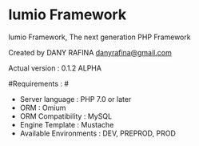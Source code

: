 Iumio Framework
==============

Iumio Framework, The next generation PHP Framework

Created by DANY RAFINA <danyrafina@gmail.com>

Actual version : 0.1.2 ALPHA


#Requirements : #
* Server language : PHP 7.0 or later
* ORM : Omium
* ORM Compatibility : MySQL
* Engine Template : Mustache
* Available Environments : DEV, PREPROD, PROD


